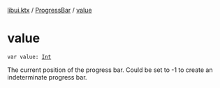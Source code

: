 [libui.ktx](../index.md) / [ProgressBar](index.md) / [value](./value.md)

# value

`var value: `[`Int`](https://kotlinlang.org/api/latest/jvm/stdlib/kotlin/-int/index.html)

The current position of the progress bar.
Could be set to -1 to create an indeterminate progress bar.

